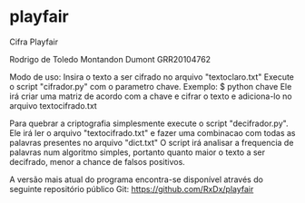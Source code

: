 playfair
========

Cifra Playfair

Rodrigo de Toledo Montandon Dumont
GRR20104762

Modo de uso:
Insira o texto a ser cifrado no arquivo "textoclaro.txt"
Execute o script "cifrador.py" com o parametro chave. Exemplo: $ python chave
Ele irá criar uma matriz de acordo com a chave e cifrar o texto e adiciona-lo no arquivo textocifrado.txt

Para quebrar a criptografia simplesmente execute o script "decifrador.py".
Ele irá ler o arquivo "textocifrado.txt" e fazer uma combinacao com todas as palavras presentes no arquivo "dict.txt"
O script irá analisar a frequencia de palavras num algoritmo simples, portanto quanto maior o texto a ser decifrado, menor a chance de falsos positivos.

A versão mais atual do programa encontra-se disponível através do seguinte repositório público Git:
https://github.com/RxDx/playfair